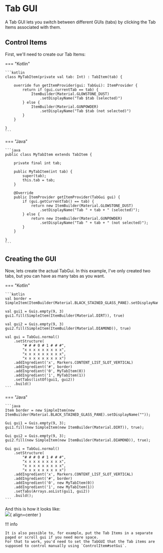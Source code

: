# Tab GUI

A Tab GUI lets you switch between different GUIs (tabs) by clicking the Tab Items associated with them.

## Control Items

First, we'll need to create our Tab Items:

=== "Kotlin"

    ```kotlin
    class MyTabItem(private val tab: Int) : TabItem(tab) {
        
        override fun getItemProvider(gui: TabGui): ItemProvider {
            return if (gui.currentTab == tab) {
                ItemBuilder(Material.GLOWSTONE_DUST)
                    .setDisplayName("Tab $tab (selected)")
            } else {
                ItemBuilder(Material.GUNPOWDER)
                    .setDisplayName("Tab $tab (not selected)")
            }
        }
        
    }
    ```

=== "Java"

    ```java
    public class MyTabItem extends TabItem {
        
        private final int tab;
        
        public MyTabItem(int tab) {
            super(tab);
            this.tab = tab;
        }
        
        @Override
        public ItemProvider getItemProvider(TabGui gui) {
            if (gui.getCurrentTab() == tab) {
                return new ItemBuilder(Material.GLOWSTONE_DUST)
                    .setDisplayName("Tab " + tab + " (selected)");
            } else {
                return new ItemBuilder(Material.GUNPOWDER)
                    .setDisplayName("Tab " + tab + " (not selected)");
            }
        }
        
    }
    ```

## Creating the GUI

Now, lets create the actual TabGui. In this example, I've only created two tabs, but you can have as many tabs as you want.

=== "Kotlin"

    ```kotlin
    val border = SimpleItem(ItemBuilder(Material.BLACK_STAINED_GLASS_PANE).setDisplayName(""))
    
    val gui1 = Guis.empty(9, 3)
    gui1.fill(SimpleItem(ItemBuilder(Material.DIRT)), true)
    
    val gui2 = Guis.empty(9, 3)
    gui2.fill(SimpleItem(ItemBuilder(Material.DIAMOND)), true)
    
    val gui = TabGui.normal()
        .setStructure(
            "# # # 0 # 1 # # #",
            "x x x x x x x x x",
            "x x x x x x x x x",
            "x x x x x x x x x")
        .addIngredient('x', Markers.CONTENT_LIST_SLOT_VERTICAL)
        .addIngredient('#', border)
        .addIngredient('0', MyTabItem(0))
        .addIngredient('1', MyTabItem(1))
        .setTabs(listOf(gui1, gui2))
        .build()
    ```

=== "Java"

    ```java
    Item border = new SimpleItem(new ItemBuilder(Material.BLACK_STAINED_GLASS_PANE).setDisplayName(""));
    
    Gui gui1 = Guis.empty(9, 3);
    gui1.fill(new SimpleItem(new ItemBuilder(Material.DIRT)), true);
    
    Gui gui2 = Guis.empty(9, 3);
    gui2.fill(new SimpleItem(new ItemBuilder(Material.DIAMOND)), true);
    
    Gui gui = TabGui.normal()
        .setStructure(
            "# # # 0 # 1 # # #",
            "x x x x x x x x x",
            "x x x x x x x x x",
            "x x x x x x x x x")
        .addIngredient('x', Markers.CONTENT_LIST_SLOT_VERTICAL)
        .addIngredient('#', border)
        .addIngredient('0', new MyTabItem(0))
        .addIngredient('1', new MyTabItem(1))
        .setTabs(Arrays.asList(gui1, gui2))
        .build();
    ```

And this is how it looks like:  
![](https://i.imgur.com/tO4Rc06.gif){ align=center }

!!! info

    It is also possible to, for example, put the Tab Items in a separate paged or scroll gui if you need more space.  
    For that to work, you'd need to set the TabGUI that the Tab items are supposed to control manually using `ControlItem#setGui`.
